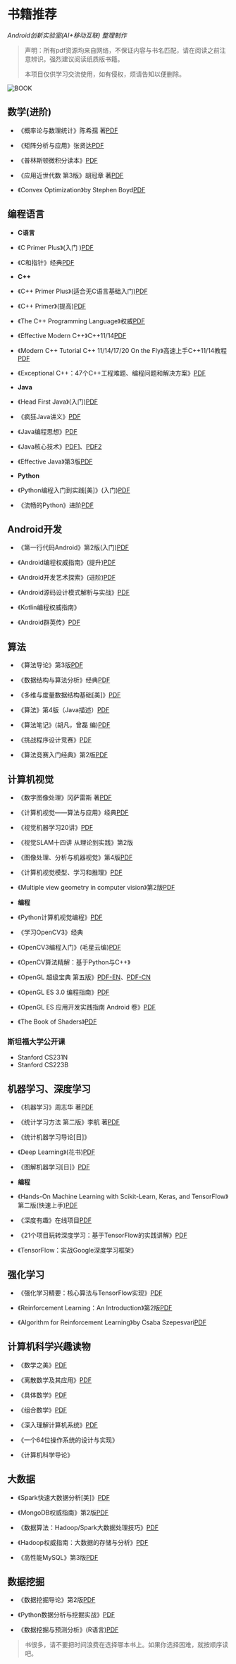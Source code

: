 # 书籍推荐
*Android创新实验室(AI+移动互联) 整理制作*

> 声明：所有pdf资源均来自网络，不保证内容与书名匹配，请在阅读之前注意辨识。强烈建议阅读纸质版书籍。
>
> 本项目仅供学习交流使用，如有侵权，烦请告知以便删除。

![BOOK](./bookv2.jpg)

## 数学(进阶)

- 《概率论与数理统计》陈希孺 著[PDF](<https://pan.baidu.com/s/1eQpMh5C>)

- 《矩阵分析与应用》张贤达[PDF](<https://vdisk.weibo.com/s/FlmEhSJru6BA->)

- 《普林斯顿微积分读本》[PDF](<https://u19794310.ctfile.com/fs/19794310-372441496>)

- 《应用近世代数 第3版》胡冠章 著[PDF](<http://gen.lib.rus.ec/book/index.php?md5=1AAB5F8A6FA6C8E0F1FCC5EF57FEA27E>)

- 《Convex Optimization》by Stephen Boyd[PDF](<http://www.weiyoou8.com/share/19165079.html>)

## 编程语言

- **C语言**

- 《C Primer Plus》(入门 )[PDF](<https://pan.baidu.com/s/1gdDBP9T>)
- 《C和指针》经典[PDF](<https://pan.baidu.com/s/1hJPjo>)

- **C++**

- 《C++ Primer Plus》(适合无C语言基础入门)[PDF](<https://pan.baidu.com/s/1nv7J92L>)
- 《C++ Primer》(提高)[PDF](<https://pan.baidu.com/s/1sk21Ahf>)
- 《The C++ Programming Language》权威[PDF](<https://pan.baidu.com/s/12o2k>)
- 《Effective Modern C++》C++11/14[PDF](<https://pan.baidu.com/s/1ntLAe9b>)
- 《Modern C++ Tutorial C++ 11/14/17/20 On the Fly》高速上手C++11/14教程[PDF](<https://changkun.de/modern-cpp/pdf/modern-cpp-tutorial-zh-cn.pdf>)
- 《Exceptional C++：47个C++工程难题、编程问题和解决方案》[PDF](<http://book.ucdrs.superlib.net/views/specific/2929/bookDetail.jsp?dxNumber=161000060558&d=92343AD49EC75EE09FBD907665AB1873>)

- **Java**

- 《Head First Java》(入门)[PDF](<https://pan.baidu.com/s/1qX2ghe0#list/path=%2F>)
- 《疯狂Java讲义》[PDF](<https://pan.baidu.com/s/12pR78>)
- 《Java编程思想》[PDF](<http://vdisk.weibo.com/s/uvlsIKkNoLEAy>)
- 《Java核心技术》[PDF1](<https://pan.baidu.com/s/1o8CY6ro>)、[PDF2](<https://pan.baidu.com/share/link?shareid=3803014521&uk=4245516461>)
- 《Effective Java》第3版[PDF](<https://pan.baidu.com/s/12mCVX>)

- **Python**

- 《Python编程入门到实践[美]》(入门)[PDF](<https://pan.baidu.com/s/1pKCFlaz>)
- 《流畅的Python》进阶[PDF](<https://pan.baidu.com/s/1i4ZtSWl>)

## Android开发

- 《第一行代码Android》第2版(入门)[PDF](<https://pan.baidu.com/s/1hrXnSji>)

- 《Android编程权威指南》(提升)[PDF](<https://pan.baidu.com/s/1mgtPkko>)

- 《Android开发艺术探索》(进阶)[PDF](<https://pan.baidu.com/s/1o8iseiI>)

- 《Android源码设计模式解析与实战》[PDF](<https://pan.baidu.com/s/1nuHywnZ>)

- 《Kotlin编程权威指南》

- 《Android群英传》[PDF](<https://pan.baidu.com/s/1c2uNF7U>)

## 算法

- 《算法导论》第3版[PDF](<https://pan.baidu.com/s/1c0lJmPq>)

- 《数据结构与算法分析》经典[PDF](<https://pan.baidu.com/share/link?shareid=2040099117&uk=2268417160&fid=4143774584>)

- 《多维与度量数据结构基础[美]》[PDF](<http://book.ucdrs.superlib.net/views/specific/2929/bookDetail.jsp?dxNumber=000008094272&d=0DF294181E398C1CE8E6017AC0BB2D39>)

- 《算法》第4版（Java描述）[PDF](<http://vdisk.weibo.com/s/AcSJGKVz_XiVt>)

- 《算法笔记》(胡凡，曾磊 编)[PDF](<https://pan.baidu.com/s/130HH-tWlXxU22HRQ8-lHhA>)

- 《挑战程序设计竞赛》[PDF](<https://pan.baidu.com/s/1c2GeKik>)

- 《算法竞赛入门经典》第2版[PDF](<https://pan.baidu.com/s/1c2w0cKC>)


## 计算机视觉

- 《数字图像处理》冈萨雷斯 著[PDF](<https://pan.baidu.com/s/10eGz6>)

- 《计算机视觉——算法与应用》经典[PDF](<https://vdisk.weibo.com/s/AcSJGKVz_Xj0s>)

- 《视觉机器学习20讲》[PDF](<http://book.ucdrs.superlib.net/views/specific/2929/bookDetail.jsp?dxNumber=000015449959&d=2CE333758A3E452AD1455DFF31C7F259>)

- 《视觉SLAM十四讲 从理论到实践》第2版

- 《图像处理、分析与机器视觉》第4版[PDF](<https://pan.baidu.com/s/10eGz6>)

- 《计算机视觉模型、学习和推理》[PDF](<http://book.ucdrs.superlib.net/views/specific/2929/bookDetail.jsp?dxNumber=000016661170&d=603652CF34D1D8C13E5F7BCACCA4CFDB>)

- 《Multiple view geometry in computer vision》第2版[PDF](<https://vdisk.weibo.com/s/daQjrTsJChAzC>)

- **编程**

- 《Python计算机视觉编程》[PDF](<https://pan.baidu.com/s/1slUtBC5>)
- 《学习OpenCV3》经典
- 《OpenCV3编程入门》(毛星云编)[PDF](<https://pan.baidu.com/s/1nvg4au9>)
- 《OpenCV算法精解：基于Python与C++》
- 《OpenGL 超级宝典 第五版》[PDF-EN](<https://pan.baidu.com/s/17R1Vb5hn8RGMngbGbhz_Hw>)、[PDF-CN](<https://pan.baidu.com/s/1O0louAI021S-OmJq03jf9Q>)
- 《OpenGL ES 3.0 编程指南》[PDF](<https://pan.baidu.com/s/1jCjn4uJfTeeyQsCSveux8Q>)
- 《OpenGL ES 应用开发实践指南 Android 卷》[PDF](<https://pan.baidu.com/s/1270Db97XJOOuLz5F5022MQ>)
- 《The Book of Shaders》[PDF](https://thebookofshaders.com/)

###  斯坦福大学公开课

- Stanford CS231N
- Stanford CS223B

## 机器学习、深度学习

- 《机器学习》周志华 著[PDF](<https://pan.baidu.com/s/1KefCMHg8yfRWf4HkxZJvZw>)

- 《统计学习方法 第二版》李航 著[PDF](<https://vdisk.weibo.com/s/sLX7IJK7Id7D>)

- 《统计机器学习导论[日]》

- 《Deep Learning》(花书)[PDF](<https://pan.baidu.com/s/1jIkLkIM>)

- 《图解机器学习[日]》[PDF](<https://pan.baidu.com/s/1kUCWXYB>)

- **编程**

- 《Hands-On Machine Learning with Scikit-Learn, Keras, and TensorFlow》第二版(快速上手)[PDF](<http://gen.lib.rus.ec/book/index.php?md5=064323EFDE7FEF1A89B38E60F508E324>)
- 《深度有趣》在线项目[PDF](<https://github.com/Honlan/DeepInterests>)
- 《21个项目玩转深度学习：基于TensorFlow的实践讲解》[PDF](<http://vdisk.weibo.com/s/b643JsWsSRm51>)
- 《TensorFlow：实战Google深度学习框架》

## 强化学习

- 《强化学习精要：核心算法与TensorFlow实现》[PDF]()

- 《Reinforcement Learning：An Introduction》第2版[PDF](<https://pan.baidu.com/s/134Pnt96xuzCKDtjeGH0vrQ>)

- 《Algorithm for Reinforcement Learning》by Csaba Szepesvari[PDF](<https://vdisk.weibo.com/s/z0ugys1Iva5bM>)



## 计算机科学兴趣读物

- 《数学之美》[PDF](<https://pan.baidu.com/s/1jGFY0rc>)

- 《离散数学及其应用》[PDF](<https://pan.baidu.com/s/11D8P7>)

- 《具体数学》[PDF](<https://u15169360.ctfile.com/fs/15169360-371634232>)

- 《组合数学》[PDF](<https://pan.baidu.com/s/1wtZY>)

- 《深入理解计算机系统》[PDF](<https://pan.baidu.com/s/12hlxZ>)

- 《一个64位操作系统的设计与实现》

- 《计算机科学导论》

## 大数据

- 《Spark快速大数据分析[美]》[PDF](<https://u15169360.ctfile.com/fs/15169360-371377135>)

- 《MongoDB权威指南》第2版[PDF](<https://pan.baidu.com/s/1qWlDhbI>)

- 《数据算法：Hadoop/Spark大数据处理技巧》[PDF](<http://book.ucdrs.superlib.net/views/specific/2929/bookDetail.jsp?dxNumber=000016213214&d=727B0D16DC1C0DE09BEC935AD4DD551F>)

- 《Hadoop权威指南：大数据的存储与分析》[PDF](<http://book.ucdrs.superlib.net/views/specific/2929/bookDetail.jsp?dxNumber=000016651684&d=8DF3F5F0A7B975F0F7AC6B3CBEB3026F>)

- 《高性能MySQL》第3版[PDF](<https://pan.baidu.com/s/1o6jt2WE>)

## 数据挖掘

- 《数据挖掘导论》第2版[PDF](<http://home.ustc.edu.cn/~jw1992/book/introduction_to_DM.pdf>)

- 《Python数据分析与挖掘实战》[PDF](<https://vdisk.weibo.com/s/b643JsWsSRlWe>)

- 《数据挖掘与预测分析》(R语言)[PDF](<http://book.ucdrs.superlib.net/views/specific/2929/bookDetail.jsp?dxNumber=000016524217&d=8CE4E3CD71147B5314575AA8A9AB319C>)



> 书很多，请不要把时间浪费在选择哪本书上。如果你选择困难，就按顺序读吧。

